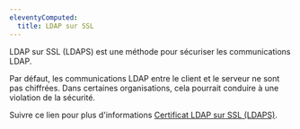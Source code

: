 ```yaml
---
eleventyComputed:
  title: LDAP sur SSL
---
```

LDAP sur SSL (LDAPS) est une méthode pour sécuriser les communications LDAP.

Par défaut, les communications LDAP entre le client et le serveur ne sont pas chiffrées. Dans certaines organisations, cela pourrait conduire à une violation de la sécurité.

Suivre ce lien pour plus d'informations [Certificat LDAP sur SSL (LDAPS)](http://social.technet.microsoft.com/wiki/contents/articles/2980.ldap-over-ssl-ldaps-certificate.aspx).
